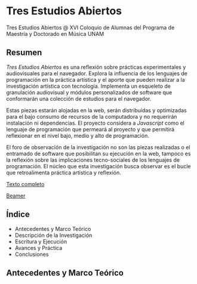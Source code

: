 
# Tres Estudios Abiertos 

Tres Estudios Abiertos @ XVI Coloquio de Alumnas del Programa de Maestría y Doctorado en Música UNAM

## Resumen

*Tres Estudios Abiertos* es una reflexión sobre prácticas experimentales y audiovisuales para el navegador. Explora la influencia de los lenguajes de programación en la práctica artística y el aporte que pueden realizar a la investigación artística con tecnología. Implementa un esqueleto de granulación audiovisual y módulos personalizados de software que conformarán una colección de estudios para el navegador. 

Estas piezas estarán alojadas en la web, serán distribuidas y optimizadas para el bajo consumo de recursos de la computadora y no requerirán instalación ni dependencias. El proyecto considera a *Javascript* como el lenguaje de programación que permeará al proyecto y que permitirá reflexionar en el nivel bajo, medio y alto de programación.

El foro de observación de la investigación no son las piezas realizadas o el entramado de software que posibilitan su ejecución en la web, tampoco es la reflexión sobre las implicaciones tecno-sociales de los lenguajes de programación. El núcleo que esta investigación busca observar es el bucle que retroalimenta práctica artística y reflexión. 

[Texto completo](https://github.com/EmilioOcelotl/tres-estudios-abiertos/blob/main/coloquioPMDM21/textoCompleto/textoCompleto.pdf)

[Beamer](https://github.com/EmilioOcelotl/tres-estudios-abiertos/blob/main/coloquioPMDM21/beamer/coloquio21beamer.pdf)

## Índice

- Antecedentes y Marco Teórico
- Descripción de la Investigación
- Escritura y Ejecución
- Avances y Práctica
- Conclusiones

## Antecedentes y Marco Teórico 
